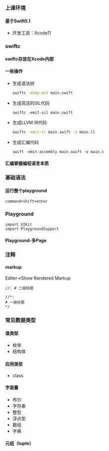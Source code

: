 ### 上课环境

#### 基于Swift5.1

- 开发工具：Xcode11

### swiftc

#### swiftc存放在Xcode内部

#### 一些操作

- 生成语法树

  ```sh
  swiftc -dump-ast main.swift
  ```

- 生成简洁的SIL代码

  ```shell
  swiftc -emit-sil main.swift
  ```

- 生成LLVM IR代码

  ```sh
  swiftc -emit-ir main.swift -o main.ll
  ```

- 生成汇编代码

  ```shell
  swift -emit-assembly main.swift -o main.s
  ```

#### 汇编掌握编程语言本质

### 基础语法

#### 运行整个playground

```
command+shift+enter
```

### Playground

```
import UIKit
import PlaygroundSupport
```

#### Playground-多Page

### 注释

#### markup

Editer->Show Rendered Markup

```
//: # 二级标题
```

```
//*:
# 一级标题
*/
```

### 常见数据类型

#### 值类型

- 枚举
- 结构体

#### 应用类型

- class

#### 字面量

- 布尔
- 字符串
- 整型
- 浮点型
- 数组
- 字典

#### 元组（tuple）
